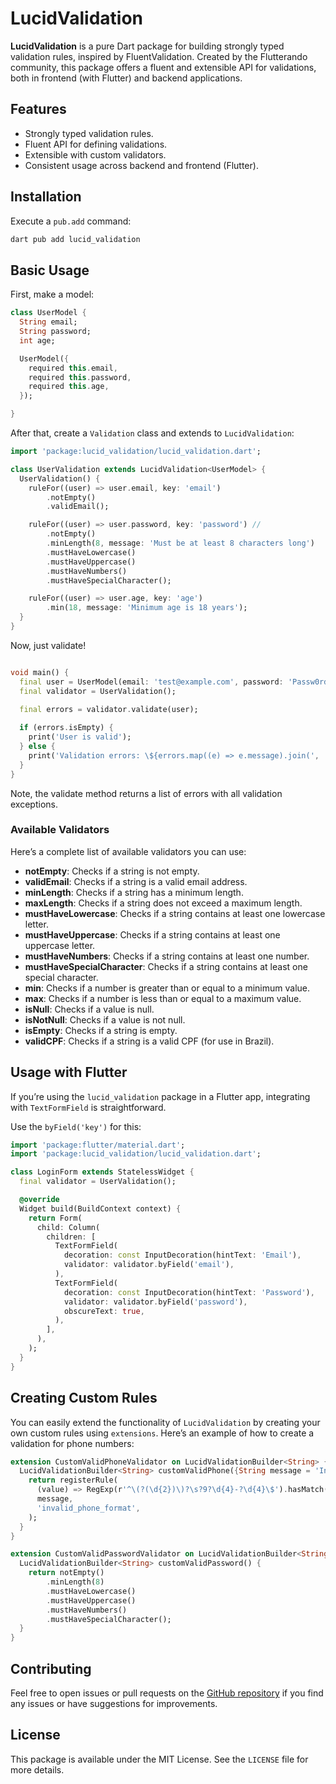 
# LucidValidation

**LucidValidation** is a pure Dart package for building strongly typed validation rules, inspired by FluentValidation. Created by the Flutterando community, this package offers a fluent and extensible API for validations, both in frontend (with Flutter) and backend applications.

## Features

- Strongly typed validation rules.
- Fluent API for defining validations.
- Extensible with custom validators.
- Consistent usage across backend and frontend (Flutter).

## Installation

Execute a `pub.add` command:

```sh
dart pub add lucid_validation
```

## Basic Usage

First, make a model:

```dart
class UserModel {
  String email;
  String password;
  int age;

  UserModel({
    required this.email,
    required this.password,
    required this.age,
  });

}
```

After that, create a `Validation` class and extends to `LucidValidation`:

```dart
import 'package:lucid_validation/lucid_validation.dart';

class UserValidation extends LucidValidation<UserModel> {
  UserValidation() {
    ruleFor((user) => user.email, key: 'email')
        .notEmpty()
        .validEmail();

    ruleFor((user) => user.password, key: 'password') //
        .notEmpty()
        .minLength(8, message: 'Must be at least 8 characters long')
        .mustHaveLowercase()
        .mustHaveUppercase()
        .mustHaveNumbers()
        .mustHaveSpecialCharacter();

    ruleFor((user) => user.age, key: 'age')
        .min(18, message: 'Minimum age is 18 years');
  }
}

```

Now, just validate!

```dart

void main() {
  final user = UserModel(email: 'test@example.com', password: 'Passw0rd!', age: 25);
  final validator = UserValidation();

  final errors = validator.validate(user);
  
  if (errors.isEmpty) {
    print('User is valid');
  } else {
    print('Validation errors: \${errors.map((e) => e.message).join(', ')}');
  }
}
```

Note, the validate method returns a list of errors with all validation exceptions.

### Available Validators

Here’s a complete list of available validators you can use:

- **notEmpty**: Checks if a string is not empty.
- **validEmail**: Checks if a string is a valid email address.
- **minLength**: Checks if a string has a minimum length.
- **maxLength**: Checks if a string does not exceed a maximum length.
- **mustHaveLowercase**: Checks if a string contains at least one lowercase letter.
- **mustHaveUppercase**: Checks if a string contains at least one uppercase letter.
- **mustHaveNumbers**: Checks if a string contains at least one number.
- **mustHaveSpecialCharacter**: Checks if a string contains at least one special character.
- **min**: Checks if a number is greater than or equal to a minimum value.
- **max**: Checks if a number is less than or equal to a maximum value.
- **isNull**: Checks if a value is null.
- **isNotNull**: Checks if a value is not null.
- **isEmpty**: Checks if a string is empty.
- **validCPF**: Checks if a string is a valid CPF (for use in Brazil).

## Usage with Flutter

If you’re using the `lucid_validation` package in a Flutter app, integrating with `TextFormField` is straightforward.

Use the `byField('key')` for this:

```dart
import 'package:flutter/material.dart';
import 'package:lucid_validation/lucid_validation.dart';

class LoginForm extends StatelessWidget {
  final validator = UserValidation();

  @override
  Widget build(BuildContext context) {
    return Form(
      child: Column(
        children: [
          TextFormField(
            decoration: const InputDecoration(hintText: 'Email'),
            validator: validator.byField('email'),
          ),
          TextFormField(
            decoration: const InputDecoration(hintText: 'Password'),
            validator: validator.byField('password'),
            obscureText: true,
          ),
        ],
      ),
    );
  }
}
```

## Creating Custom Rules

You can easily extend the functionality of `LucidValidation` by creating your own custom rules using `extensions`. Here’s an example of how to create a validation for phone numbers:

```dart
extension CustomValidPhoneValidator on LucidValidationBuilder<String> {
  LucidValidationBuilder<String> customValidPhone({String message = 'Invalid phone number format'}) {
    return registerRule(
      (value) => RegExp(r'^\(?(\d{2})\)?\s?9?\d{4}-?\d{4}\$').hasMatch(value),
      message,
      'invalid_phone_format',
    );
  }
}

extension CustomValidPasswordValidator on LucidValidationBuilder<String> {
  LucidValidationBuilder<String> customValidPassword() {
    return notEmpty()
        .minLength(8)
        .mustHaveLowercase()
        .mustHaveUppercase()
        .mustHaveNumbers()
        .mustHaveSpecialCharacter();
  }
}
```

## Contributing

Feel free to open issues or pull requests on the [GitHub repository](https://github.com/Flutterando/lucid_validation) if you find any issues or have suggestions for improvements.

## License

This package is available under the MIT License. See the `LICENSE` file for more details.
